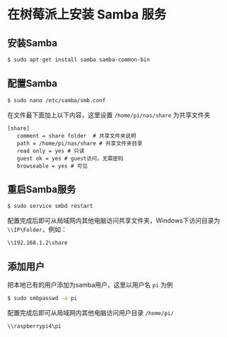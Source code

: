 # 在树莓派上安装 Samba 服务

## 安装Samba
``` bash
$ sudo apt-get install samba samba-common-bin
```

## 配置Samba
``` bash
$ sudo nano /etc/samba/smb.conf
```

在文件最下面加上以下内容，这里设置 ` /home/pi/nas/share ` 为共享文件夹
```
[share]
   comment = share folder  # 共享文件夹说明
   path = /home/pi/nas/share # 共享文件夹目录
   read only = yes # 只读
   guest ok = yes # guest访问，无需密码
   browseable = yes # 可见
```

## 重启Samba服务
``` bash
$ sudo service smbd restart
```

配置完成后即可从局域网内其他电脑访问共享文件夹，Windows下访问目录为 ` \\IP\Folder `，例如：
```
\\192.168.1.2\share
```

## 添加用户
把本地已有的用户添加为samba用户，这里以用户名 ` pi ` 为例
``` bash
$ sudo smbpasswd -a pi
```

配置完成后即可从局域网内其他电脑访问用户目录 `/home/pi/ `
```
\\raspberrypi4\pi
```
